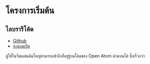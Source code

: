 # โครงการเริ่มต้น

## ไลบรารีโค้ด

* [Github](https://github.com/3TiSite)
* [อะตอมเปิด](https://atomgit.com/orgs/3ti)

ผู้ใช้ในจีนแผ่นดินใหญ่สามารถเข้าถึงที่อยู่ฐานโค้ดของ Open Atom ด้านบนได้ ซึ่งเร็วกว่า
